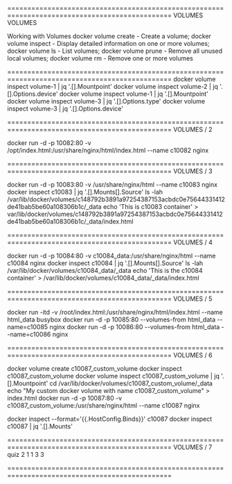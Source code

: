 ===============================================================================================
VOLUMES                                                                                 VOLUMES

Working with Volumes
docker volume create - Create a volume;
docker volume inspect - Display detailed information on one or more volumes;
docker volume ls - List volumes;
docker volume prune - Remove all unused local volumes;
docker volume rm - Remove one or more volumes

===============================================================================================
docker volume inspect volume-1 | jq '.[].Mountpoint'
docker volume inspect volume-2 | jq '.[].Options.device'
docker volume inspect volume-1 | jq '.[].Mountpoint'
docker volume inspect volume-3 | jq '.[].Options.type'
docker volume inspect volume-3 | jq '.[].Options.device'

===============================================================================================
VOLUMES / 2

docker run -d -p 10082:80 -v /opt/index.html:/usr/share/nginx/html/index.html --name c10082 nginx

===============================================================================================
VOLUMES / 3

docker run -d -p 10083:80 -v /usr/share/nginx/html --name c10083 nginx
docker inspect c10083 | jq '.[].Mounts[].Source'
ls -lah /var/lib/docker/volumes/c148792b3891a97254387153acbdc0e75644331412de41bab5be60a108306b1c/_data
echo 'This is c10083 container' > var/lib/docker/volumes/c148792b3891a97254387153acbdc0e75644331412de41bab5be60a108306b1c/_data/index.html

===============================================================================================
VOLUMES / 4

docker run -d -p 10084:80 -v c10084_data:/usr/share/nginx/html --name c10084 nginx
docker inspect c10084 | jq '.[].Mounts[].Source'
ls -lah /var/lib/docker/volumes/c10084_data/_data
echo 'This is the c10084 container' > /var/lib/docker/volumes/c10084_data/_data/index.html

===============================================================================================
VOLUMES / 5

docker run -itd -v /root/index.html:/usr/share/nginx/html/index.html --name html_data busybox
docker run -d -p 10085:80 --volumes-from html_data --name=c10085 nginx
docker run -d -p 10086:80 --volumes-from html_data --name=c10086 nginx

===============================================================================================
VOLUMES / 6

docker volume create c10087_custom_volume
docker inspect c10087_custom_volume
docker volume inspect c10087_custom_volume | jq '.[].Mountpoint'
cd /var/lib/docker/volumes/c10087_custom_volume/_data
echo "My custom docker volume with name c10087_custom_volume" > index.html
docker run -d -p 10087:80 -v c10087_custom_volume:/usr/share/nginx/html --name c10087 nginx 

docker inspect --format='{{.HostConfig.Binds}}' c10087
docker inspect c10087 | jq '.[].Mounts'

===============================================================================================
VOLUMES / 7  quiz   2 1 1 3 3 

===============================================================================================